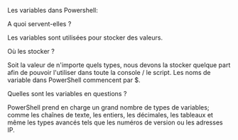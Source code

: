 Les variables dans Powershell:

A quoi servent-elles ?

Les variables sont utilisées pour stocker des valeurs.

Où les stocker ?

Soit la valeur de n'importe quels types, nous devons la stocker quelque part afin de pouvoir l'utiliser dans toute la console / le script. Les noms de variable dans PowerShell commencent par $.

Quelles sont les variables en questions ? 

PowerShell prend en charge un grand nombre de types de variables; comme les chaînes de texte, les entiers, les décimales, les tableaux et même les types avancés tels que les numéros de version ou les adresses IP.
